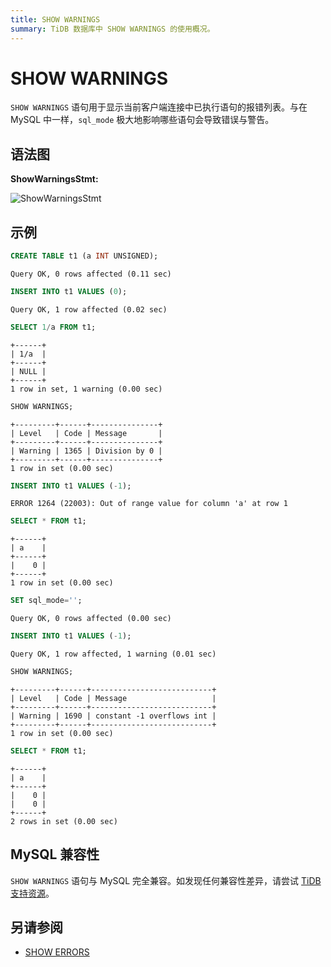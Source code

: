 ```yaml
---
title: SHOW WARNINGS
summary: TiDB 数据库中 SHOW WARNINGS 的使用概况。
---
```


# SHOW WARNINGS

`SHOW WARNINGS` 语句用于显示当前客户端连接中已执行语句的报错列表。与在 MySQL 中一样，`sql_mode` 极大地影响哪些语句会导致错误与警告。

## 语法图

**ShowWarningsStmt:**

![ShowWarningsStmt](https://docs-download.pingcap.com/media/images/docs-cn/sqlgram/ShowWarningsStmt.png)

## 示例


```sql
CREATE TABLE t1 (a INT UNSIGNED);
```

```
Query OK, 0 rows affected (0.11 sec)
```


```sql
INSERT INTO t1 VALUES (0);
```

```
Query OK, 1 row affected (0.02 sec)
```


```sql
SELECT 1/a FROM t1;
```

```
+------+
| 1/a  |
+------+
| NULL |
+------+
1 row in set, 1 warning (0.00 sec)
```


```sql
SHOW WARNINGS;
```

```
+---------+------+---------------+
| Level   | Code | Message       |
+---------+------+---------------+
| Warning | 1365 | Division by 0 |
+---------+------+---------------+
1 row in set (0.00 sec)
```


```sql
INSERT INTO t1 VALUES (-1);
```

```
ERROR 1264 (22003): Out of range value for column 'a' at row 1
```


```sql
SELECT * FROM t1;
```

```
+------+
| a    |
+------+
|    0 |
+------+
1 row in set (0.00 sec)
```


```sql
SET sql_mode='';
```

```
Query OK, 0 rows affected (0.00 sec)
```


```sql
INSERT INTO t1 VALUES (-1);
```

```
Query OK, 1 row affected, 1 warning (0.01 sec)
```


```sql
SHOW WARNINGS;
```

```
+---------+------+---------------------------+
| Level   | Code | Message                   |
+---------+------+---------------------------+
| Warning | 1690 | constant -1 overflows int |
+---------+------+---------------------------+
1 row in set (0.00 sec)
```


```sql
SELECT * FROM t1;
```

```
+------+
| a    |
+------+
|    0 |
|    0 |
+------+
2 rows in set (0.00 sec)
```

## MySQL 兼容性

`SHOW WARNINGS` 语句与 MySQL 完全兼容。如发现任何兼容性差异，请尝试 [TiDB 支持资源](/support.md)。

## 另请参阅

* [SHOW ERRORS](/sql-statements/sql-statement-show-errors.md)
